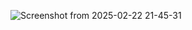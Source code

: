 ![Screenshot from 2025-02-22 21-45-31](https://github.com/user-attachments/assets/a906b545-d49f-4b37-aff7-ef54503454f7)
